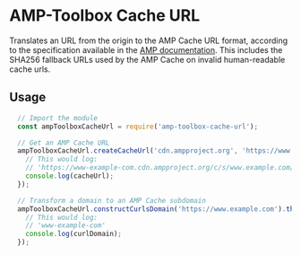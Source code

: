 # AMP-Toolbox Cache URL

Translates an URL from the origin to the AMP Cache URL format, according to the specification
available in the [AMP documentation](https://developers.google.com/amp/cache/overview). This includes the SHA256 fallback URLs used by the AMP Cache on invalid human-readable cache urls.

## Usage

```javascript
  // Import the module
  const ampToolboxCacheUrl = require('amp-toolbox-cache-url');

  // Get an AMP Cache URL
  ampToolboxCacheUrl.createCacheUrl('cdn.ampproject.org', 'https://www.example.com').then((cacheUrl) => {
    // This would log: 
    // 'https://www-example-com.cdn.ampproject.org/c/s/www.example.com/'
    console.log(cacheUrl);
  });

  // Transform a domain to an AMP Cache subdomain
  ampToolboxCacheUrl.constructCurlsDomain('https://www.example.com').then((curlDomain) => {
    // This would log: 
    // 'www-example-com'
    console.log(curlDomain);
  });
```

